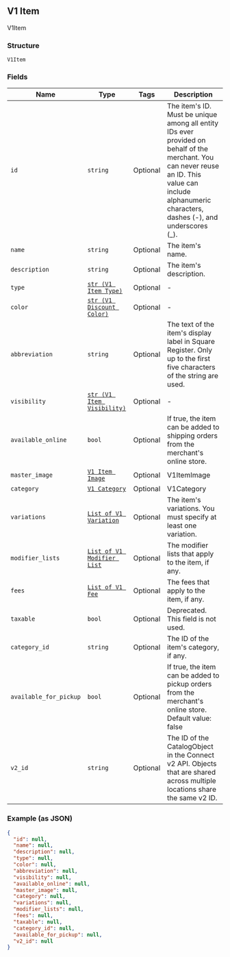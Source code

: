 ## V1 Item

V1Item

### Structure

`V1Item`

### Fields

| Name | Type | Tags | Description |
|  --- | --- | --- | --- |
| `id` | `string` | Optional | The item's ID. Must be unique among all entity IDs ever provided on behalf of the merchant. You can never reuse an ID. This value can include alphanumeric characters, dashes (-), and underscores (_). |
| `name` | `string` | Optional | The item's name. |
| `description` | `string` | Optional | The item's description. |
| `type` | [`str (V1 Item Type)`](/doc/models/v1-item-type.md) | Optional | - |
| `color` | [`str (V1 Discount Color)`](/doc/models/v1-discount-color.md) | Optional | - |
| `abbreviation` | `string` | Optional | The text of the item's display label in Square Register. Only up to the first five characters of the string are used. |
| `visibility` | [`str (V1 Item Visibility)`](/doc/models/v1-item-visibility.md) | Optional | - |
| `available_online` | `bool` | Optional | If true, the item can be added to shipping orders from the merchant's online store. |
| `master_image` | [`V1 Item Image`](/doc/models/v1-item-image.md) | Optional | V1ItemImage |
| `category` | [`V1 Category`](/doc/models/v1-category.md) | Optional | V1Category |
| `variations` | [`List of V1 Variation`](/doc/models/v1-variation.md) | Optional | The item's variations. You must specify at least one variation. |
| `modifier_lists` | [`List of V1 Modifier List`](/doc/models/v1-modifier-list.md) | Optional | The modifier lists that apply to the item, if any. |
| `fees` | [`List of V1 Fee`](/doc/models/v1-fee.md) | Optional | The fees that apply to the item, if any. |
| `taxable` | `bool` | Optional | Deprecated. This field is not used. |
| `category_id` | `string` | Optional | The ID of the item's category, if any. |
| `available_for_pickup` | `bool` | Optional | If true, the item can be added to pickup orders from the merchant's online store. Default value: false |
| `v2_id` | `string` | Optional | The ID of the CatalogObject in the Connect v2 API. Objects that are shared across multiple locations share the same v2 ID. |

### Example (as JSON)

```json
{
  "id": null,
  "name": null,
  "description": null,
  "type": null,
  "color": null,
  "abbreviation": null,
  "visibility": null,
  "available_online": null,
  "master_image": null,
  "category": null,
  "variations": null,
  "modifier_lists": null,
  "fees": null,
  "taxable": null,
  "category_id": null,
  "available_for_pickup": null,
  "v2_id": null
}
```

